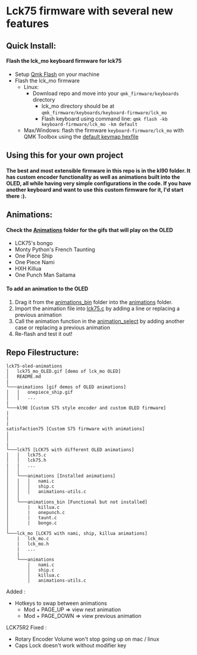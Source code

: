 # Lck75 firmware with several new features

## Quick Install: <br/>

#### Flash the lck_mo keyboard firmware for lck75
 - Setup [Qmk Flash](https://qmk.github.io/qmk_mkdocs/master/en/tutorial_flashing/) on your machine
 - Flash the lck_mo firmware
   - Linux:
      - Download repo and move into your `qmk_firmware/keyboards` directory
        - lck_mo directory should be at `qmk_firmware/keyboards/keyboard-firmware/lck_mo`     
        - Flash keyboard using command line: `qmk flash -kb keyboard-firmware/lck_mo -km default`
   - Max/Windows: flash the firmware `keyboard-firmware/lck_mo` with QMK Toolbox using the [default keymap hexfile](https://github.com/keyboard-firmware/lck75-oled-animations/tree/main/lck_mo/keyboard-firmware_lck_mo_default.hex)  

## Using this for your own project
#### The best and most extensible firmware in this repo is in the kl90 folder. It has custom encoder functionality as well as animations built into the OLED, all while having very simple configurations in the code. If you have another keyboard and want to use this custom firmware for it, I'd start there :).

## Animations: <br/>
#### Check the [Animations](https://github.com/keyboard-firmware/lck75-oled-animations/tree/main/animations) folder for the gifs that will play on the OLED
- LCK75's bongo
- Monty Python's French Taunting
- One Piece Ship
- One Piece Nami
- HXH Killua
- One Punch Man Saitama
#### To add an animation to the OLED
 1. Drag it from the [animations_bin](https://github.com/keyboard-firmware/lck75-oled-animations/tree/main/lck75/animations_bin) folder into the [animations](https://github.com/keyboard-firmware/lck75-oled-animations/tree/main//lck75/animations) folder.
 2. Import the animation file into  [lck75.c](https://github.com/keyboard-firmware/lck75-oled-animations/blob/db70a9d407e65d285fe090b0d688fa8e2fac45d4/lck75/lck75.c#L16.) by adding a line or replacing a previous animation
 3. Call the animation function in the [animation_select](https://github.com/keyboard-firmware/lck75-oled-animations/blob/db70a9d407e65d285fe090b0d688fa8e2fac45d4/lck75/lck75.c#L45) by adding another case or replacing a previous animation
4. Re-flash and test it out!

## Repo Filestructure: <br/>

```
lck75-oled-animations
│   lck75_mo_OLED.gif [demo of lck_mo OLED]
│   README.md
|
└───animations [gif demos of OLED animations]
│   │   onepiece_ship.gif
│   │   ...
|
└───kl90 [Custom S75 style encoder and custom OLED firmware]
|
|
|
satisfaction75 [Custom S75 firmware with animations]
│   
│   
|
└───lck75 [LCK75 with different OLED animations]
│   │   lck75.c
│   │   lck75.h
|   |   ...
│   │
│   └───animations [Installed animations]
│   │   │   nami.c
│   │   │   ship.c
│   │   │   animations-utils.c
│   │
│   └───animations_bin [Functional but not installed]
│       |   killua.c
│       |   onepunch.c
│       |   taunt.c
│       |   bongo.c
│   
└───lck_mo [LCK75 with nami, ship, killua animations]
    |   lck_mo.c
    |   lck_mo.h
    |   ...
    |
    └───animations
        │   nami.c
        │   ship.c
        │   killua.c
        │   animations-utils.c
```

Added :
- Hotkeys to swap between animations
   - Mod + PAGE_UP => view next animation
   - Mod + PAGE_DOWN => view previous animation

LCK75R2 Fixed :
 - Rotary Encoder Volume won't stop going up on mac / linux
 - Caps Lock doesn't work without modifier key
